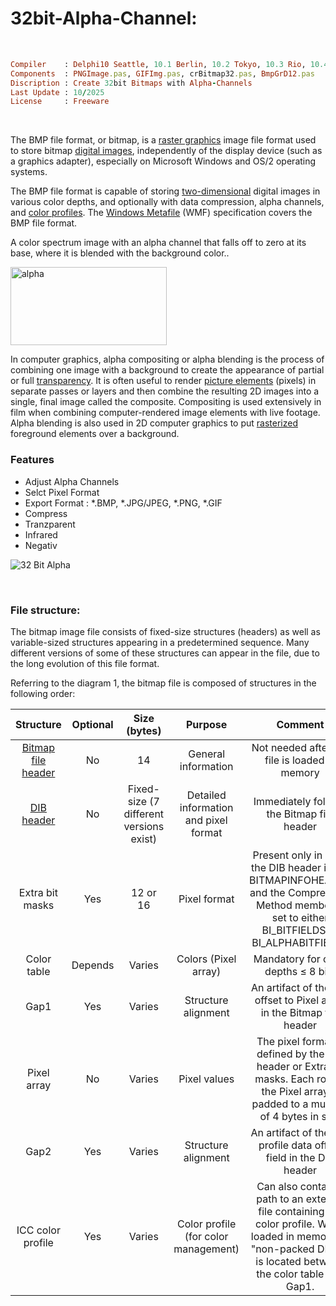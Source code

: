 # 32bit-Alpha-Channel:

</br>

```ruby
Compiler    : Delphi10 Seattle, 10.1 Berlin, 10.2 Tokyo, 10.3 Rio, 10.4 Sydney, 11 Alexandria, 12 Athens
Components  : PNGImage.pas, GIFImg.pas, crBitmap32.pas, BmpGrD12.pas
Discription : Create 32bit Bitmaps with Alpha-Channels
Last Update : 10/2025
License     : Freeware
```

</br>


The BMP file format, or bitmap, is a [raster graphics](https://en.wikipedia.org/wiki/Raster_graphics) image file format used to store bitmap [digital images](https://en.wikipedia.org/wiki/Digital_image), independently of the display device (such as a graphics adapter), especially on Microsoft Windows and OS/2 operating systems.

The BMP file format is capable of storing [two-dimensional](https://en.wikipedia.org/wiki/2D_computer_graphics) digital images in various color depths, and optionally with data compression, alpha channels, and [color profiles](https://en.wikipedia.org/wiki/Color_management). The [Windows Metafile](https://en.wikipedia.org/wiki/Windows_Metafile) (WMF) specification covers the BMP file format.

A color spectrum image with an alpha channel that falls off to zero at its base, where it is blended with the background color..

<img width="250" height="125" alt="alpha" src="https://github.com/user-attachments/assets/7fb47937-a30c-44e1-a89b-ee1872ea09d4" />

</br>

In computer graphics, alpha compositing or alpha blending is the process of combining one image with a background to create the appearance of partial or full [transparency](https://en.wikipedia.org/wiki/Transparency_(graphic)). It is often useful to render [picture elements](https://en.wikipedia.org/wiki/Pixel) (pixels) in separate passes or layers and then combine the resulting 2D images into a single, final image called the composite. Compositing is used extensively in film when combining computer-rendered image elements with live footage. Alpha blending is also used in 2D computer graphics to put [rasterized](https://en.wikipedia.org/wiki/Rasterisation) foreground elements over a background.

### Features
* Adjust Alpha Channels
* Selct Pixel Format
* Export Format : *.BMP, *.JPG/JPEG, *.PNG, *.GIF
* Compress
* Tranzparent
* Infrared
* Negativ

![32 Bit Alpha](https://github.com/user-attachments/assets/e33ebdae-8476-4bbf-bd8d-ebf7131a449c)

</br>

### File structure:
The bitmap image file consists of fixed-size structures (headers) as well as variable-sized structures appearing in a predetermined sequence. Many different versions of some of these structures can appear in the file, due to the long evolution of this file format.

Referring to the diagram 1, the bitmap file is composed of structures in the following order:

| Structure     | Optional      | Size (bytes)  | Purpose       | Comment       |
| :-----------: | :-----------: | :-----------: | :-----------: | :-----------: |
| [Bitmap file header](https://learn.microsoft.com/en-us/windows/win32/api/wingdi/ns-wingdi-bitmapfileheader)     | No     | 14          | General information | Not needed after the file is loaded in memory|
| [DIB header](https://d3s.mff.cuni.cz/legacy/teaching/principles_of_computers//Zkouska%20Principy%20pocitacu%202017-18%20-%20varianta%2002%20-%20priloha%20-%20format%20BMP%20z%20Wiki.pdf) | No | Fixed-size (7 different versions exist) | Detailed information and pixel format | Immediately follows the Bitmap file header |
| Extra bit masks | Yes | 12 or 16 | Pixel format | Present only in case the DIB header is the BITMAPINFOHEADER and the Compression Method member is set to either BI_BITFIELDS or BI_ALPHABITFIELDS |
| Color table | Depends | Varies | Colors (Pixel array) | Mandatory for color depths ≤ 8 bits |
| Gap1 | Yes | Varies | Structure alignment | An artifact of the File offset to Pixel array in the Bitmap file header |
| Pixel array | No | Varies | Pixel values | The pixel format is defined by the DIB header or Extra bit masks. Each row in the Pixel array is padded to a multiple of 4 bytes in size |
| Gap2 | Yes | Varies	 | Structure alignment | An artifact of the ICC profile data offset field in the DIB header |
| ICC color profile | Yes | Varies | Color profile (for color management) | Can also contain a path to an external file containing the color profile. When loaded in memory as "non-packed DIB", it is located between the color table and Gap1. |












